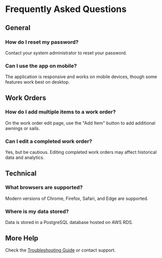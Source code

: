 # Frequently Asked Questions

## General

### How do I reset my password?

Contact your system administrator to reset your password.

### Can I use the app on mobile?

The application is responsive and works on mobile devices, though some features work best on desktop.

## Work Orders

### How do I add multiple items to a work order?

On the work order edit page, use the "Add Item" button to add additional awnings or sails.

### Can I edit a completed work order?

Yes, but be cautious. Editing completed work orders may affect historical data and analytics.

## Technical

### What browsers are supported?

Modern versions of Chrome, Firefox, Safari, and Edge are supported.

### Where is my data stored?

Data is stored in a PostgreSQL database hosted on AWS RDS.

## More Help

Check the [Troubleshooting Guide](troubleshooting.md) or contact support.
